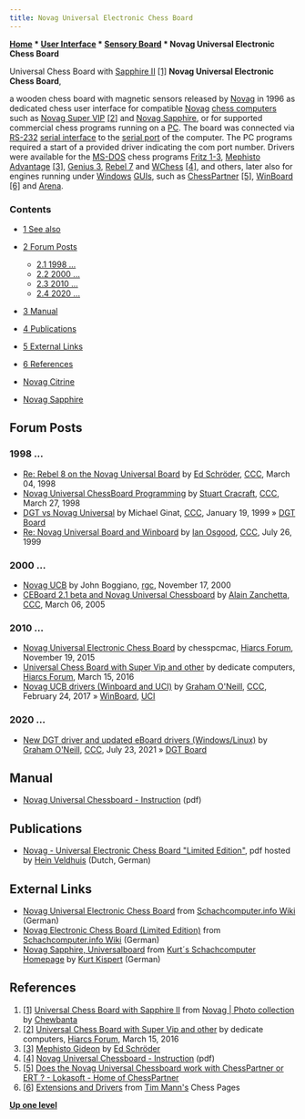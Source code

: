 ```yaml
---
title: Novag Universal Electronic Chess Board
---
```

**[Home](Home "Home") \* [User Interface](User_Interface "User Interface") \* [Sensory Board](Sensory_Board "Sensory Board") \* Novag Universal Electronic Chess Board**



 [](https://www.flickr.com/photos/10261668@N05/858169517/in/album-72157600922171918/) Universal Chess Board with [Sapphire II](Novag_Sapphire#II "Novag Sapphire") <a id="cite-note-1" href="#cite-ref-1">[1]</a> 
**Novag Universal Electronic Chess Board**,  

a wooden chess board with magnetic sensors released by [Novag](Novag "Novag") in 1996 as dedicated chess user interface for compatible [Novag](Novag "Novag") [chess computers](Dedicated_Chess_Computers "Dedicated Chess Computers") such as [Novag Super VIP](index.php?title=Novag_Super_VIP&action=edit&redlink=1 "Novag Super VIP (page does not exist)") <a id="cite-note-2" href="#cite-ref-2">[2]</a> and [Novag Sapphire](Novag_Sapphire "Novag Sapphire"), or for supported commercial chess programs running on a [PC](IBM_PC "IBM PC"). The board was connected via [RS-232](https://en.wikipedia.org/wiki/RS-232) [serial interface](https://en.wikipedia.org/wiki/Serial_communication) to the [serial port](https://en.wikipedia.org/wiki/Serial_port) of the computer. The PC programs required a start of a provided driver indicating the com port number. Drivers were available for the [MS-DOS](MS-DOS "MS-DOS") chess programs [Fritz 1-3](Fritz "Fritz"), [Mephisto Advantage](Gideon#MephistoGideon "Gideon") <a id="cite-note-3" href="#cite-ref-3">[3]</a>, [Genius 3](Chess_Genius "Chess Genius"), [Rebel 7](Rebel "Rebel") and [WChess](WChess "WChess") <a id="cite-note-4" href="#cite-ref-4">[4]</a>, and others, later also for engines running under [Windows](Windows "Windows") [GUIs](GUI "GUI"), such as [ChessPartner](ChessPartner "ChessPartner") <a id="cite-note-5" href="#cite-ref-5">[5]</a>, [WinBoard](WinBoard "WinBoard") <a id="cite-note-6" href="#cite-ref-6">[6]</a> and [Arena](Arena "Arena"). 



### Contents


* [1 See also](#see-also)
* [2 Forum Posts](#forum-posts)
	+ [2.1 1998 ...](#1998-...)
	+ [2.2 2000 ...](#2000-...)
	+ [2.3 2010 ...](#2010-...)
	+ [2.4 2020 ...](#2020-...)
* [3 Manual](#manual)
* [4 Publications](#publications)
* [5 External Links](#external-links)
* [6 References](#references)






* [Novag Citrine](Novag_Citrine "Novag Citrine")
* [Novag Sapphire](Novag_Sapphire "Novag Sapphire")


## Forum Posts


### 1998 ...


* [Re: Rebel 8 on the Novag Universal Board](https://www.stmintz.com/ccc/index.php?id=15467) by [Ed Schröder](Ed_Schroder "Ed Schroder"), [CCC](CCC "CCC"), March 04, 1998
* [Novag Universal ChessBoard Programming](https://www.stmintz.com/ccc/index.php?id=16178) by [Stuart Cracraft](Stuart_Cracraft "Stuart Cracraft"), [CCC](CCC "CCC"), March 27, 1998
* [DGT vs Novag Universal](https://www.stmintz.com/ccc/index.php?id=40092) by Michael Ginat, [CCC](CCC "CCC"), January 19, 1999 » [DGT Board](DGT_Board "DGT Board")
* [Re: Novag Universal Board and Winboard](https://www.stmintz.com/ccc/index.php?id=62243) by [Ian Osgood](Ian_Osgood "Ian Osgood"), [CCC](CCC "CCC"), July 26, 1999


### 2000 ...


* [Novag UCB](https://groups.google.com/g/rec.games.chess/c/eBYA5GMLbzk/m/6yXb3H1lYBAJ) by John Boggiano, [rgc](Computer_Chess_Forums "Computer Chess Forums"), November 17, 2000
* [CEBoard 2.1 beta and Novag Universal Chessboard](https://www.stmintz.com/ccc/index.php?id=415587) by [Alain Zanchetta](index.php?title=Alain_Zanchetta&action=edit&redlink=1 "Alain Zanchetta (page does not exist)"), [CCC](CCC "CCC"), March 06, 2005


### 2010 ...


* [Novag Universal Electronic Chess Board](http://www.hiarcs.net/forums/viewtopic.php?t=7518) by chesspcmac, [Hiarcs Forum](Computer_Chess_Forums "Computer Chess Forums"), November 19, 2015
* [Universal Chess Board with Super Vip and other](http://www.hiarcs.net/forums/viewtopic.php?t=7725) by dedicate computers, [Hiarcs Forum](Computer_Chess_Forums "Computer Chess Forums"), March 15, 2016
* [Novag UCB drivers (Winboard and UCI)](http://www.talkchess.com/forum/viewtopic.php?t=63256) by [Graham O'Neill](index.php?title=Graham_O%27Neill&action=edit&redlink=1 "Graham O'Neill (page does not exist)"), [CCC](CCC "CCC"), February 24, 2017 » [WinBoard](WinBoard "WinBoard"), [UCI](UCI "UCI")


### 2020 ...


* [New DGT driver and updated eBoard drivers (Windows/Linux)](http://www.talkchess.com/forum3/viewtopic.php?f=2&t=77783) by [Graham O'Neill](index.php?title=Graham_O%27Neill&action=edit&redlink=1 "Graham O'Neill (page does not exist)"), [CCC](CCC "CCC"), July 23, 2021 » [DGT Board](DGT_Board "DGT Board")


## Manual


* [Novag Universal Chessboard - Instruction](http://s3.chesshouse.com/manuals/novag-universal-chessboard-chess-computer-manual.pdf) (pdf)


## Publications


* [Novag - Universal Electronic Chess Board "Limited Edition"](http://www.schaakcomputers.nl/hein_veldhuis/database/files/10-2001%20%5BL-0801%5D%20Novag%20-%20Universal%20Electronic%20Chess%20Board%20Limited%20Edition.pdf), pdf hosted by [Hein Veldhuis](Hein_Veldhuis "Hein Veldhuis") (Dutch, German)


## External Links


* [Novag Universal Electronic Chess Board](https://www.schach-computer.info/wiki/index.php?title=Novag_Universal_Electronic_Chess_Board) from [Schachcomputer.info Wiki](https://www.schach-computer.info/wiki/index.php/Hauptseite_En) (German)
* [Novag Electronic Chess Board (Limited Edition)](https://www.schach-computer.info/wiki/index.php?title=Novag_Electronic_Chess_Board_%28Limited_Edition%29) from [Schachcomputer.info Wiki](https://www.schach-computer.info/wiki/index.php/Hauptseite_En) (German)
* [Novag Sapphire, Universalboard](http://www.schachcomputer.at/sapphire.htm) from [Kurt´s Schachcomputer Homepage](http://www.schachcomputer.at/index.htm) by [Kurt Kispert](Kurt_Kispert "Kurt Kispert") (German)


## References


1. <a id="cite-ref-1" href="#cite-note-1">[1]</a> [Universal Chess Board with Sapphire II](https://www.flickr.com/photos/10261668@N05/858169517/in/album-72157600922171918/) from [Novag | Photo collection](http://www.flickr.com/photos/10261668@N05/sets/72157600922171918/) by [Chewbanta](Steve_Blincoe "Steve Blincoe")
2. <a id="cite-ref-2" href="#cite-note-2">[2]</a>  [Universal Chess Board with Super Vip and other](http://www.hiarcs.net/forums/viewtopic.php?t=7725) by dedicate computers, [Hiarcs Forum](Computer_Chess_Forums "Computer Chess Forums"), March 15, 2016
3. <a id="cite-ref-3" href="#cite-note-3">[3]</a> [Mephisto Gideon](http://rebel13.nl/dos/mephisto%20gideon.html) by [Ed Schröder](Ed_Schroder "Ed Schroder")
4. <a id="cite-ref-4" href="#cite-note-4">[4]</a> [Novag Universal Chessboard - Instruction](http://s3.chesshouse.com/manuals/novag-universal-chessboard-chess-computer-manual.pdf) (pdf)
5. <a id="cite-ref-5" href="#cite-note-5">[5]</a> [Does the Novag Universal Chessboard work with ChessPartner or ERT ? - Lokasoft - Home of ChessPartner](http://www.lokasoft.nl/does-the-novag-universal-chessboard-work-with-chesspartner-or-ert-.aspx)
6. <a id="cite-ref-6" href="#cite-note-6">[6]</a> [Extensions and Drivers](http://www.tim-mann.org/extensions.html#sensory) from [Tim Mann's](Tim_Mann "Tim Mann") Chess Pages

**[Up one level](Sensory_Board "Sensory Board")**







 
